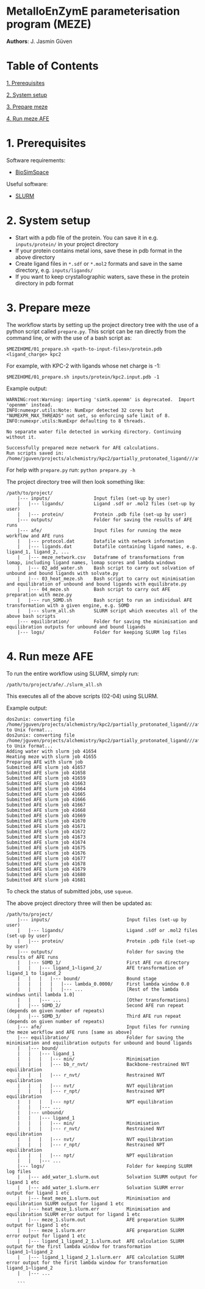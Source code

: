 # MetalloEnZymE parameterisation program (MEZE)

**Authors**: J. Jasmin Güven

# Table of Contents

[1. Prerequisites](#1-prerequisites)

[2. System setup](#2-system-setup)

[3. Prepare meze](#3-prepare-meze)

[4. Run meze AFE](#4-run-meze-afe)


# 1. Prerequisites 

Software requirements: 
- [BioSimSpace](https://biosimspace.openbiosim.org/install.html#easy-installation-run-in-a-conda-environment)

Useful software:
- [SLURM](https://slurm.schedmd.com/quickstart_admin.html)

# 2. System setup

- Start with a pdb file of the protein. You can save it in e.g. `inputs/protein/` in your project directory
- If your protein contains metal ions, save these in pdb format in the above directory
- Create ligand files in `*.sdf` or `*.mol2` formats and save in the same directory, e.g. `inputs/ligands/`
- If you want to keep crystallographic waters, save these in the protein directory in pdb format

# 3. Prepare meze

The workflow starts by setting up the project directory tree with the use of a python script called `prepare.py`. This script can be ran directly from the command line, or with the use of a bash script as:
```
$MEZEHOME/01_prepare.sh <path-to-input-files>/protein.pdb <ligand_charge> kpc2
```

For example, with KPC-2 with ligands whose net charge is -1:

```
$MEZEHOME/01_prepare.sh inputs/protein/kpc2.input.pdb -1 
```

Example output:
```
WARNING:root:Warning: importing 'simtk.openmm' is deprecated.  Import 'openmm' instead.
INFO:numexpr.utils:Note: NumExpr detected 32 cores but "NUMEXPR_MAX_THREADS" not set, so enforcing safe limit of 8.
INFO:numexpr.utils:NumExpr defaulting to 8 threads.

No separate water file detected in working directory. Continuing without it.

Successfully prepared meze network for AFE calculations.
Run scripts saved in: /home/jguven/projects/alchemistry/kpc2/partially_protonated_ligand///afe/
```

For help with `prepare.py` run: `python prepare.py -h`

The project directory tree will then look something like: 

```
/path/to/project/
    |--- inputs/                Input files (set-up by user)
    |   |--- ligands/           Ligand .sdf or .mol2 files (set-up by user)
    |   |--- protein/           Protein .pdb file (set-up by user)
    |--- outputs/               Folder for saving the results of AFE runs
    |--- afe/                   Input files for running the meze workflow and AFE runs
    |   |--- protocol.dat       Datafile with network information
    |   |--- ligands.dat        Datafile containing ligand names, e.g. ligand_1, ligand_2, ...
    |   |--- meze_network.csv   Dataframe of transformations from lomap, including ligand names, lomap scores and lambda windows
    |   |--- 02_add_water.sh    Bash script to carry out solvation of unbound and bound ligands with solvate.py
    |   |--- 03_heat_meze.sh    Bash script to carry out minimisation and equilibration of unbound and bound ligands with equilibrate.py
    |   |--- 04_meze.sh         Bash script to carry out AFE preparation with meze.py
    |   |--- run_SOMD.sh        Bash script to run an individual AFE transformation with a given engine, e.g. SOMD
    |   |--- slurm_all.sh       SLURM script which executes all of the above bash scripts
    |--- equilibration/         Folder for saving the minimisation and equilibration outputs for unbound and bound ligands
    |--- logs/                  Folder for keeping SLURM log files
```

# 4. Run meze AFE

To run the entire workflow using SLURM, simply run:

```
/path/to/project/afe/./slurm_all.sh
```

This executes all of the above scripts (02-04) using SLURM.

Example output:

```
dos2unix: converting file /home/jguven/projects/alchemistry/kpc2/partially_protonated_ligand///afe/ligands.dat to Unix format...
dos2unix: converting file /home/jguven/projects/alchemistry/kpc2/partially_protonated_ligand///afe//meze_network.csv to Unix format...
Adding water with slurm job 41654
Heating meze with slurm job 41655
Preparing AFE with slurm job 
Submitted AFE slurm job 41657
Submitted AFE slurm job 41658
Submitted AFE slurm job 41659
Submitted AFE slurm job 41663
Submitted AFE slurm job 41664
Submitted AFE slurm job 41665
Submitted AFE slurm job 41666
Submitted AFE slurm job 41667
Submitted AFE slurm job 41668
Submitted AFE slurm job 41669
Submitted AFE slurm job 41670
Submitted AFE slurm job 41671
Submitted AFE slurm job 41672
Submitted AFE slurm job 41673
Submitted AFE slurm job 41674
Submitted AFE slurm job 41675
Submitted AFE slurm job 41676
Submitted AFE slurm job 41677
Submitted AFE slurm job 41678
Submitted AFE slurm job 41679
Submitted AFE slurm job 41680
Submitted AFE slurm job 41681
```

To check the status of submitted jobs, use `squeue`.

The above project directory three will then be updated as:

```
/path/to/project/
    |--- inputs/                            Input files (set-up by user)
    |   |--- ligands/                       Ligand .sdf or .mol2 files (set-up by user)
    |   |--- protein/                       Protein .pdb file (set-up by user)
    |--- outputs/                           Folder for saving the results of AFE runs
    |   |--- SOMD_1/                        First AFE run directory
    |   |   |--- ligand_1~ligand_2/         AFE transformation of ligand_1 to ligand_2
    |   |   |   |--- bound/                 Bound stage
    |   |   |   |   |--- lambda_0.0000/     First lambda window 0.0
    |   |   |   |   |--- ...                [Rest of the lambda windows until lambda 1.0]
    |   |   |--- ...                        [Other transformations]
    |   |--- SOMD_2/                        Second AFE run repeat (depends on given number of repeats)
    |   |--- SOMD_3/                        Third AFE run repeat (depends on given number of repeats)
    |--- afe/                               Input files for running the meze workflow and AFE runs [same as above]
    |--- equilibration/                     Folder for saving the minimisation and equilibration outputs for unbound and bound ligands
    |   |--- bound/                         
    |   |   |--- ligand_1
    |   |   |   |--- min/                   Minimisation
    |   |   |   |--- bb_r_nvt/              Backbone-restrained NVT equilibration
    |   |   |   |--- r_nvt/                 Restrained NVT equilibration
    |   |   |   |--- nvt/                   NVT equilibration
    |   |   |   |--- r_npt/                 Restrained NPT equilibration
    |   |   |   |--- npt/                   NPT equilibration
    |   |   |--- ...
    |   |--- unbound/
    |   |   |--- ligand_1
    |   |   |   |--- min/                   Minimisation
    |   |   |   |--- r_nvt/                 Restrained NVT equilibration
    |   |   |   |--- nvt/                   NVT equilibration
    |   |   |   |--- r_npt/                 Restrained NPT equilibration
    |   |   |   |--- npt/                   NPT equilibration
    |   |   |--- ...    
    |--- logs/                              Folder for keeping SLURM log files
    |   |--- add_water_1.slurm.out          Solvation SLURM output for ligand 1 etc
    |   |--- add_water_1.slurm.err          Solvation SLURM error output for ligand 1 etc
    |   |--- heat_meze_1.slurm.out          Minimisation and equilibration SLURM output for ligand 1 etc
    |   |--- heat_meze_1.slurm.err          Minimisation and equilibration SLURM error output for ligand 1 etc
    |   |--- meze_1.slurm.out               AFE preparation SLURM output for ligand 1 etc
    |   |--- meze_1.slurm.err               AFE preparation SLURM error output for ligand 1 etc
    |   |--- ligand_1_ligand_2_1.slurm.out  AFE calculation SLURM output for the first lambda window for transformation ligand_1~ligand_2
    |   |--- ligand_1_ligand_2_1.slurm.err  AFE calculation SLURM error output for the first lambda window for transformation ligand_1~ligand_2
    |   |--- ...
    
    ```